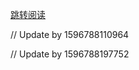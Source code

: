 [跳转阅读](https://github.com/AfterThreeYears/blog/issues/13)

// Update by 1596788110964

// Update by 1596788197752
